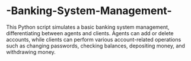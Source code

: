 # -Banking-System-Management-
This Python script simulates a basic banking system management, differentiating between agents and clients. Agents can add or delete accounts, while clients can perform various account-related operations such as changing passwords, checking balances, depositing money, and withdrawing money.
